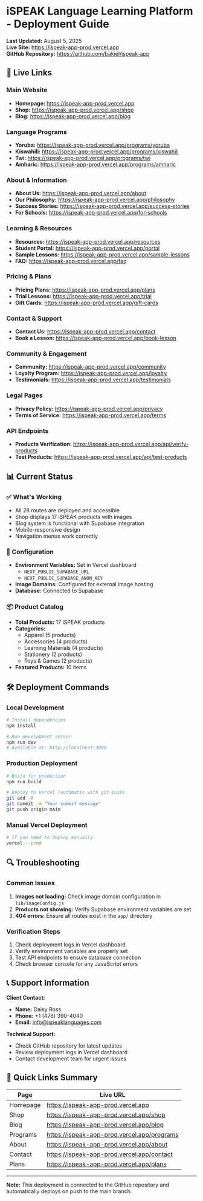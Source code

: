 # iSPEAK Language Learning Platform - Deployment Guide

**Last Updated:** August 5, 2025  
**Live Site:** https://ispeak-app-prod.vercel.app  
**GitHub Repository:** https://github.com/bakiel/ispeak-app  

## 🚀 Live Links

### Main Website
- **Homepage:** https://ispeak-app-prod.vercel.app
- **Shop:** https://ispeak-app-prod.vercel.app/shop
- **Blog:** https://ispeak-app-prod.vercel.app/blog

### Language Programs
- **Yoruba:** https://ispeak-app-prod.vercel.app/programs/yoruba
- **Kiswahili:** https://ispeak-app-prod.vercel.app/programs/kiswahili
- **Twi:** https://ispeak-app-prod.vercel.app/programs/twi
- **Amharic:** https://ispeak-app-prod.vercel.app/programs/amharic

### About & Information
- **About Us:** https://ispeak-app-prod.vercel.app/about
- **Our Philosophy:** https://ispeak-app-prod.vercel.app/philosophy
- **Success Stories:** https://ispeak-app-prod.vercel.app/success-stories
- **For Schools:** https://ispeak-app-prod.vercel.app/for-schools

### Learning & Resources
- **Resources:** https://ispeak-app-prod.vercel.app/resources
- **Student Portal:** https://ispeak-app-prod.vercel.app/portal
- **Sample Lessons:** https://ispeak-app-prod.vercel.app/sample-lessons
- **FAQ:** https://ispeak-app-prod.vercel.app/faq

### Pricing & Plans
- **Pricing Plans:** https://ispeak-app-prod.vercel.app/plans
- **Trial Lessons:** https://ispeak-app-prod.vercel.app/trial
- **Gift Cards:** https://ispeak-app-prod.vercel.app/gift-cards

### Contact & Support
- **Contact Us:** https://ispeak-app-prod.vercel.app/contact
- **Book a Lesson:** https://ispeak-app-prod.vercel.app/book-lesson

### Community & Engagement
- **Community:** https://ispeak-app-prod.vercel.app/community
- **Loyalty Program:** https://ispeak-app-prod.vercel.app/loyalty
- **Testimonials:** https://ispeak-app-prod.vercel.app/testimonials

### Legal Pages
- **Privacy Policy:** https://ispeak-app-prod.vercel.app/privacy
- **Terms of Service:** https://ispeak-app-prod.vercel.app/terms

### API Endpoints
- **Products Verification:** https://ispeak-app-prod.vercel.app/api/verify-products
- **Test Products:** https://ispeak-app-prod.vercel.app/api/test-products

## 📊 Current Status

### ✅ What's Working
- All 28 routes are deployed and accessible
- Shop displays 17 iSPEAK products with images
- Blog system is functional with Supabase integration
- Mobile-responsive design
- Navigation menus work correctly

### 🔧 Configuration
- **Environment Variables:** Set in Vercel dashboard
  - `NEXT_PUBLIC_SUPABASE_URL`
  - `NEXT_PUBLIC_SUPABASE_ANON_KEY`
- **Image Domains:** Configured for external image hosting
- **Database:** Connected to Supabase

### 📦 Product Catalog
- **Total Products:** 17 iSPEAK products
- **Categories:** 
  - Apparel (5 products)
  - Accessories (4 products)
  - Learning Materials (4 products)
  - Stationery (2 products)
  - Toys & Games (2 products)
- **Featured Products:** 10 items

## 🛠️ Deployment Commands

### Local Development
```bash
# Install dependencies
npm install

# Run development server
npm run dev
# Available at: http://localhost:3000
```

### Production Deployment
```bash
# Build for production
npm run build

# Deploy to Vercel (automatic with git push)
git add -A
git commit -m "Your commit message"
git push origin main
```

### Manual Vercel Deployment
```bash
# If you need to deploy manually
vercel --prod
```

## 🔍 Troubleshooting

### Common Issues
1. **Images not loading:** Check image domain configuration in `lib/imageConfig.js`
2. **Products not showing:** Verify Supabase environment variables are set
3. **404 errors:** Ensure all routes exist in the `app/` directory

### Verification Steps
1. Check deployment logs in Vercel dashboard
2. Verify environment variables are properly set
3. Test API endpoints to ensure database connection
4. Check browser console for any JavaScript errors

## 📞 Support Information

**Client Contact:**
- **Name:** Daisy Ross
- **Phone:** +1 (478) 390-4040
- **Email:** info@ispeaklanguages.com

**Technical Support:**
- Check GitHub repository for latest updates
- Review deployment logs in Vercel dashboard
- Contact development team for urgent issues

## 🚀 Quick Links Summary

| Page | Live URL |
|------|----------|
| Homepage | https://ispeak-app-prod.vercel.app |
| Shop | https://ispeak-app-prod.vercel.app/shop |
| Blog | https://ispeak-app-prod.vercel.app/blog |
| Programs | https://ispeak-app-prod.vercel.app/programs |
| About | https://ispeak-app-prod.vercel.app/about |
| Contact | https://ispeak-app-prod.vercel.app/contact |
| Plans | https://ispeak-app-prod.vercel.app/plans |

---
**Note:** This deployment is connected to the GitHub repository and automatically deploys on push to the main branch.